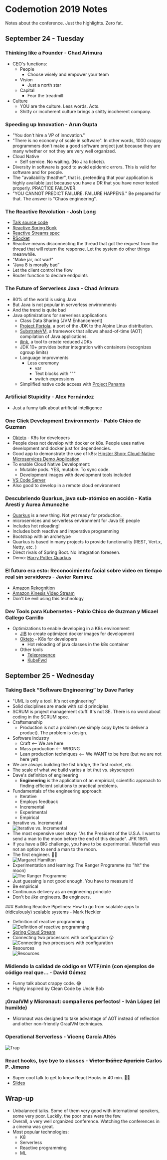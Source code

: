 # Codemotion 2019 Notes

Notes about the conference. Just the highlights. Zero fat.

## September 24 - Tuesday

### Thinking like a Founder - Chad Arimura

- CEO's functions:
  - People
    - Choose wisely and empower your team
  - Vision
    - Just a north star
  - Capital
    - Fear the treadmill
- Culture
  - YOU are the culture. Less words. Acts.
  - Shitty or incoherent culture brings a shitty incoherent company.

### Speeding up Innovation - Arun Gupta

- "You don't hire a VP of innovation."
- "There is no economy of scale in software". In other words, 1000 crappy programmers don't make a good software project just because they are many whether or not they are very well organized.
- Cloud Native
  - Self service. No waiting. (No Jira tickets).
- Diversity in software is good to avoid epidemic errors. This is valid for software and for people.
- The "availability theather", that is, pretending that your application is highly available just because you have a DR that you have never tested properly. PRACTICE FAILOVER.
- "YOU CANNOT PREDICT FAILURE. FAILURE HAPPENS." Be prepared for that. The answer is "Chaos engineering".

### The Reactive Revolution - Josh Long

- [Talk source code](https://github.com/joshlong/reactive-revolution)
- [Reactive Spring Book](http://www.reactivespring.io/)
- [Reactive Streams spec](http://www.reactive-streams.org/)
- [RSocket](http://rsocket.io/)
- Reactive means disconnecting the thread that got the request from the thread that will return the response. Let the system do other things meanwhile.
- "Make jar, not war!"
- "Java 8 is morally bad"
- Let the client control the flow
- Router function to declare endpoints

### The Future of Serverless Java - Chad Arimura

- 80% of the world is using Java
- But Java is not popular in serverless environments
- And the trend is quite bad
- Java optimizations for serverless applications
  - Class Data Sharing (JVM Enhancement)
  - [Project Portola](https://openjdk.java.net/projects/portola/), a port of the JDK to the Alpine Linux distribution.
  - [SubstrateVM](https://github.com/oracle/graal/tree/master/substratevm), a framework that allows ahead-of-time (AOT) compilation of Java applications.
  - [jlink](https://docs.oracle.com/javase/9/tools/jlink.htm), a tool to create reduced JDKs
  - JDK 10+ provides better integration with containers (recognizes cgroup limits)
  - Language improvments
    - Less ceremony
      - var
      - Text blocks with """
      - switch expressions
  - Simplified native code access with [Project Panama](https://openjdk.java.net/projects/panama/)

### Artificial Stupidity - Alex Fernández

- Just a funny talk about artificial intelligence

### One Click Development Environments - Pablo Chico de Guzman

- [Okteto](https://okteto.com/) - K8s for developers
- People does not develop with docker or k8s. People uses native development and docker just for dependencies.
- Good app to demonstrate the use of k8s: [Hipster Shop: Cloud-Native Microservices Demo Application](https://github.com/GoogleCloudPlatform/microservices-demo)
- To enable Cloud Native Development:
  - Mutable pods. YES, mutable. To sync code.
  - Development images with development tools included
- [VS Code Server](https://github.com/cdr/code-server)
- Also good to develop in a remote cloud environment

### Descubriendo Quarkus, java sub-atómico en acción - Katia Aresti y Aurea Amunozhe

- [Quarkus](https://quarkus.io/) is a new thing. Not yet ready for production.
- microservices and serverless environment for Java EE people
- Includes hot reloading!
- Includes both reactive and imperative programming
- Bootstrap with an archetype
- Quarkus is based in many projects to provide functionality (REST, Vert.x, Netty, etc. )
- Direct rivals of Spring Boot. No integration foreseen.
- Demo: [Harry Potter Quarkus](https://github.com/infinispan-demos/harry-potter-quarkus)

### El futuro era esto: Reconocimiento facial sobre video en tiempo real sin servidores - Javier Ramirez

- [Amazon Rekognition](https://aws.amazon.com/es/rekognition/)
- [Amazon Kinesis Video Stream](https://aws.amazon.com/es/kinesis/video-streams/)
- Don't be evil using this technology

### Dev Tools para Kubernetes - Pablo Chico de Guzman y Micael Gallego Carrillo

- Optimizations to enable developing in a K8s environment
  - [JIB](https://github.com/GoogleContainerTools/jib) to create optimized docker images for development
  - [Okteto](https://okteto.com/) - K8s for developers
    - Hot reloading of java classes in the k8s container
  - Other tools
    - [Telepresence](https://www.telepresence.io/)
    - [KubeFwd](https://kubefwd.com/)

## September 25 - Wednesday

### Taking Back “Software Engineering” by Dave Farley

- "UML is only a tool. It's not engineering"
- Solid disciplines are made with solid principles
- SCRUM is project management stuff. It's not SE. There is no word about coding in the SCRUM spec.
- Craftsmanship
  - Production is not a problem (we simply copy bytes to deliver a product). The problem is design.
- Software industry
  - Craft <-- We are here
  - Mass production <-- WRONG
  - Lean production techniques <-- We WANT to be here (but we are not here yet)
- We are always building the fist bridge, the first rocket, etc.
- The scale of what we build varies a lot (hut vs. skyscraper)
- Dave's definition of engineering
  - **Engineering** is the application of an empirical, scientific approach to finding efficient solutions to practical problems.
- Fundamentals of the engineering approach:
  - Iterative
  - Employs feedback
  - Incremental
  - Experimental
  - Empirical
- Iterative vs. Incremental  
![Iterative vs. Incremental](images/incrementalVsIterative.png)
- The most expensive user story: "As the President of the U.S.A. I want to send a man to the moon before the end of this decade". JFK 1961.
- If you have a BIG challenge, you have to be experimental. Waterfall was not an option to send a man to the moon.
- The first engineer. 🙇🏻‍  
![Margaret Hamilton](images/margaret_hamilton.jpg)
- Experimentation and learning: The Ranger Programme (to "hit" the moon)  
![The Ranger Programme](images/Dave_Farley_Being_Experimental.jpg)
- Just guessing is not good enough. You have to measure it!
- Be empirical
- Continuous delivery as an engineering principle
- Don't be _like_ engineers. **Be** engineers.

### Building Reactive Pipelines: How to go from scalable apps to (ridiculously) scalable systems - Mark Heckler

- Definition of reactive programming  
![Definition of reactive programming](images/MarkHeckler_Reactive_programming_definition.jpg)
- [Spring Cloud Stream](https://spring.io/projects/spring-cloud-stream)
- Connecting two processors with configuration 😮
![Connecting two processors with configuration](images/MarkHeckler_connecting_Processors.jpg)
- Resources  
![Resources](images/MarkHeckler_Resources.jpg)
  
### Midiendo la calidad de código en WTF/min (con ejemplos de código real que... - David Gómez

- Funny talk about crappy code. 😂
- Highly inspired by Clean Code by Uncle Bob

### ¡GraalVM y Micronaut: compañeros perfectos! - Iván López (el humilde)

- Micronaut was designed to take advantage of AOT instead of reflection and other non-friendly GraalVM techniques.

### Operational Serverless - Vicenç García Altés

![Trap](images/trap.gif)

### React hooks, bye bye to classes - ~~Victor Ibáñez Aparicio~~ Carlos P. Jimeno

- Super cool talk to get to know React Hooks in 40 min. 👏🏻
- [Slides](https://slides.com/carlosperezjimeno/reacthooks#/)

## Wrap-up

- Unbalanced talks. Some of them very good with international speakers, some very poor. Luckily, the poor ones were the few.
- Overall, a very well organized conference. Watching the conferences in a cinema was great.
- Most popular technologies:
  - K8
  - Serverless
  - Reactive programming
  - ML

